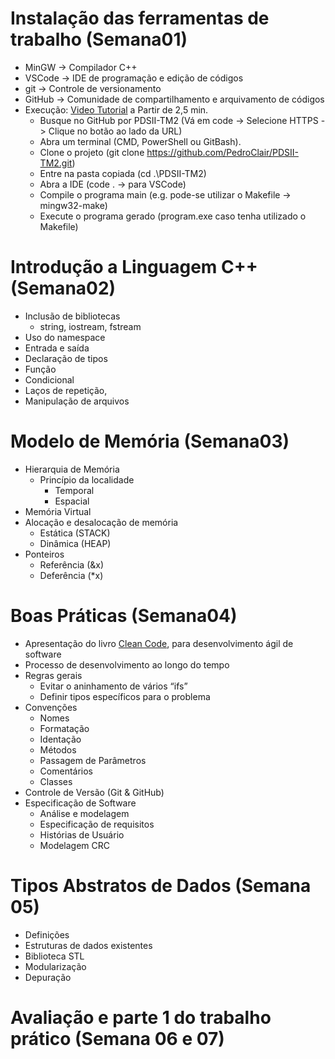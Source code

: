 # Instalação das ferramentas de trabalho (Semana01)
- MinGW -> Compilador C++
- VSCode -> IDE de programação e edição de códigos
- git -> Controle de versionamento
- GitHub -> Comunidade de compartilhamento e arquivamento de códigos
- Execução: [Video Tutorial](https://www.youtube.com/watch?v=OKBqGfzpV7I) a Partir de 2,5 min.
  - Busque no GitHub por PDSII-TM2 (Vá em code -> Selecione HTTPS -> Clique no botão ao lado da URL)
  - Abra um terminal (CMD, PowerShell ou GitBash). 
  - Clone o projeto (git clone https://github.com/PedroClair/PDSII-TM2.git)
  - Entre na pasta copiada (cd .\PDSII-TM2\)
  - Abra a IDE (code . -> para VSCode)
  - Compile o programa main (e.g. pode-se utilizar o Makefile -> mingw32-make)
  - Execute o programa gerado (program.exe caso tenha utilizado o Makefile)

# Introdução a Linguagem C++ (Semana02)
- Inclusão de bibliotecas 
  - string, iostream, fstream
- Uso do namespace
- Entrada e saída
- Declaração de tipos 
- Função
- Condicional 
- Laços de repetição, 
- Manipulação de arquivos

# Modelo de Memória (Semana03)
- Hierarquia de Memória
  - Princípio da localidade
    - Temporal
    - Espacial
- Memória Virtual
- Alocação e desalocação de memória
  - Estática (STACK)
  - Dinâmica (HEAP)
- Ponteiros
  - Referência (&x)
  - Deferência (*x)

# Boas Práticas (Semana04)
- Apresentação do livro [Clean Code](https://www.amazon.com.br/C%C3%B3digo-limpo-Robert-C-Martin/dp/8576082675), para desenvolvimento ágil de software
- Processo de desenvolvimento ao longo do tempo
- Regras gerais
  - Evitar o aninhamento de vários “ifs”
  - Definir tipos específicos para o problema
- Convenções
  - Nomes
  - Formatação
  - Identação
  - Métodos
  - Passagem de Parâmetros
  - Comentários
  - Classes
- Controle de Versão (Git & GitHub)
- Especificação de Software
  - Análise e modelagem
  - Especificação de requisitos
  - Histórias de Usuário
  - Modelagem CRC

# Tipos Abstratos de Dados (Semana 05)
 - Definições
 - Estruturas de dados existentes
 - Biblioteca STL
 - Modularização
 - Depuração

 # Avaliação e parte 1 do trabalho prático (Semana 06 e 07)
